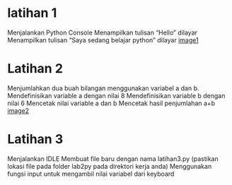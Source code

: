 # latihan 1
Menjalankan Python Console Menampilkan tulisan “Hello” dilayar Menampilkan tulisan “Saya sedang belajar python” dilayar
[image1](screenshot/ss1.png)
# Latihan 2
Menjumlahkan dua buah bilangan menggunakan variabel a dan b. Mendefinisikan variable a dengan nilai 8 Mendefinisikan variable b dengan nilai 6 Mencetak nilai variable a dan b Mencetak hasil penjumlahan a+b
[image2](screenshot/ss2.png)
# Latihan 3
Menjalankan IDLE Membuat file baru dengan nama latihan3.py (pastikan lokasi file pada folder lab2py pada direktori kerja anda) Menggunakan fungsi input untuk mengambil nilai variabel dari keyboard